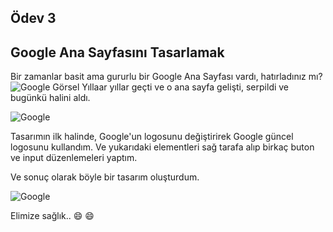 ## Ödev 3
## Google Ana Sayfasını Tasarlamak

Bir zamanlar basit ama gururlu bir Google Ana Sayfası vardı, hatırladınız mı?![Google Görsel](img/googlehomepage.gif) Yıllaar yıllar geçti ve o ana sayfa gelişti, serpildi ve bugünkü halini aldı. 

![Google](img/googlehomepage1.png)

Tasarımın ilk halinde,  Google'un logosunu değiştirirek Google güncel logosunu kullandım. Ve yukarıdaki elementleri sağ tarafa alıp birkaç buton ve input  düzenlemeleri yaptım.

Ve sonuç olarak böyle bir tasarım oluşturdum.

![Google](img/googledesigner.png)

Elimize sağlık.. :smile: :smile:
